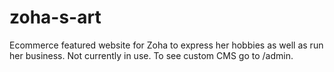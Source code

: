 # zoha-s-art
Ecommerce featured website for Zoha to express her hobbies as well as run her business. Not currently in use. To see custom CMS go to /admin.
